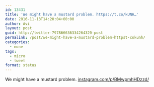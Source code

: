 ```yaml
---
id: 13431
title: 'We might have a mustard problem. https://t.co/kUNH…'
date: 2016-11-13T14:20:04+00:00
author: Avi
layout: post
guid: http://twitter-797866636334264320-post
permalink: /post/we-might-have-a-mustard-problem-httpst-cokunh/
categories:
  - none
tags:
  - micro
  - tweet
format: status
---
```

We might have a mustard problem. [instagram.com/p/BMwpmhHDzzd/](https://www.instagram.com/p/BMwpmhHDzzd/)